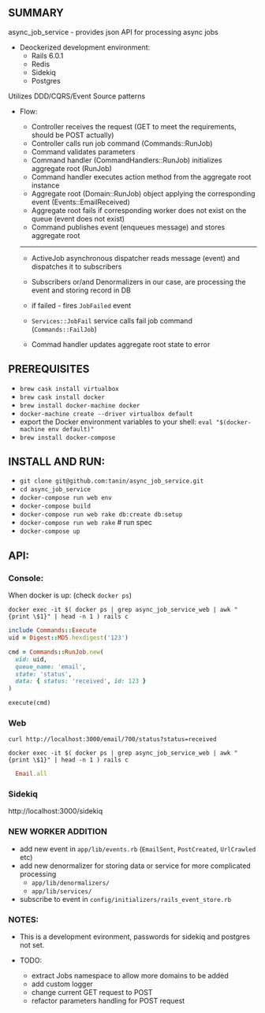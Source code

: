 ## SUMMARY
  async_job_service - provides json API for processing async jobs
  - Deockerized development environment:
    - Rails 6.0.1
    - Redis
    - Sidekiq
    - Postgres

  Utilizes DDD/CQRS/Event Source patterns

  - Flow:
    * Controller receives the request (GET to meet the requirements, should be POST actually)
    * Controller calls run job command (Commands::RunJob)
    * Command validates parameters
    * Command handler (CommandHandlers::RunJob) initializes aggregate root (RunJob)
    * Command handler executes action method from the aggregate root instance
    * Aggregate root (Domain::RunJob) object applying the corresponding event
      (Events::EmailReceived)
    * Aggregate root fails if corresponding worker does not exist on the queue
      (event does not exist)
    * Command publishes event (enqueues message) and stores aggregate root

    *********************

    * ActiveJob asynchronous dispatcher reads message (event) and dispatches it to subscribers
    * Subscribers or/and Denormalizers in our case, are processing the event and
      storing record in DB

    * if failed - fires `JobFailed` event
    * `Services::JobFail` service calls fail job command (`Commands::FailJob`)
    * Commad handler updates aggregate root state to error

## PREREQUISITES
  * `brew cask install virtualbox`
  * `brew cask install docker`
  * `brew install docker-machine docker`
  * `docker-machine create --driver virtualbox default`
  * export the Docker environment variables to your shell:
    `eval "$(docker-machine env default)"`
  * `brew install docker-compose`

## INSTALL AND RUN:
  * `git clone git@github.com:tanin/async_job_service.git`
  * `cd async_job_service`
  * `docker-compose run web env`
  * `docker-compose build`
  * `docker-compose run web rake db:create db:setup`
  * `docker-compose run web rake` # run spec
  * `docker-compose up`

## API:

### Console:
  When docker is up: (check `docker ps`)

  `docker exec -it $( docker ps | grep async_job_service_web | awk "{print \$1}" | head -n 1 ) rails c`

  ```ruby
  include Commands::Execute
  uid = Digest::MD5.hexdigest('123')

  cmd = Commands::RunJob.new(
    uid: uid,
    queue_name: 'email',
    state: 'status',
    data: { status: 'received', id: 123 }
  )

  execute(cmd)
  ```

### Web
  `curl http://localhost:3000/email/700/status?status=received`

  `docker exec -it $( docker ps | grep async_job_service_web | awk "{print \$1}" | head -n 1 ) rails c`
  ```ruby
    Email.all
  ```
### Sidekiq
  http://localhost:3000/sidekiq

### NEW WORKER ADDITION
  - add new event in `app/lib/events.rb` (`EmailSent`, `PostCreated`, `UrlCrawled` etc)
  - add new denormalizer for storing data or service for more complicated processing
    * `app/lib/denormalizers/`
    * `app/lib/services/`
  - subscribe to event in `config/initializers/rails_event_store.rb`

### NOTES:
  - This is a development evironment, passwords for sidekiq and postgres not set.

  - TODO:
    * extract Jobs namespace to allow more domains to be added
    * add custom logger
    * change current GET request to POST
    * refactor parameters handling for POST request

